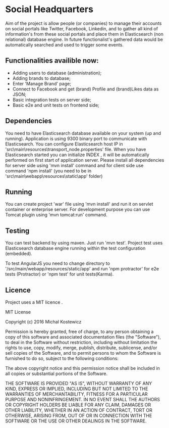 # Social Headquarters

Aim of the project is allow people (or companies) to manage their accounts on social portals like
Twitter, Facebook, Linkedin, and to gather all kind of information's from these social portals and
place them in Elasticsearch (non relational) database engine. In future functionalist's gathered
data would be automatically searched and used to trigger some events.


## Functionalities availible now:

- Adding users to database (administration);
- Adding brands to database;
- Enter 'Manage Brand' page;
- Connect to Facebook and get (brand) Profile and (brand)Likes data as JSON;
- Basic integration tests on server side;
- Basic e2e and unit tests on frontend side;


## Dependencies

You need to have Elasticsearch database available on your system (up and running). Application is
using 9300 binary port to communicate with Elasticsearch. You can configure Elasticsearch host IP in
'src\main\resources\transport_node.properties' file. When you have Elasticsearch started you can initialize INDEX
, it will be automatically performed on first start of application server.
Please install all dependencies for server side using 'mvn install' command and for client side use command
'npm install' (you need to be in 'src\main\webapp\resources\static\app' folder)



## Running

You can create project 'war' file using 'mvn install' and run it on servlet container or enterprise
server. For development purpose you can use Tomcat plugin using 'mvn tomcat:run' command.


## Testing

You can test backend by using maven. Just run 'mvn test'. Project test uses Elasticsearch
database engine running within the test configuration (embedded).

To test AngularJS you need to change directory to '/src/main/webapp/resources/static/app'
and run 'npm protractor' for e2e tests (Protractor) or 'npm test' for unit tests(Karma).


## Licence

Project uses a MIT licence .

MIT License

Copyright (c) 2016 Michal Kostewicz

Permission is hereby granted, free of charge, to any person obtaining a copy
of this software and associated documentation files (the "Software"), to deal
in the Software without restriction, including without limitation the rights
to use, copy, modify, merge, publish, distribute, sublicense, and/or sell
copies of the Software, and to permit persons to whom the Software is
furnished to do so, subject to the following conditions:

The above copyright notice and this permission notice shall be included in all
copies or substantial portions of the Software.

THE SOFTWARE IS PROVIDED "AS IS", WITHOUT WARRANTY OF ANY KIND, EXPRESS OR
IMPLIED, INCLUDING BUT NOT LIMITED TO THE WARRANTIES OF MERCHANTABILITY,
FITNESS FOR A PARTICULAR PURPOSE AND NONINFRINGEMENT. IN NO EVENT SHALL THE
AUTHORS OR COPYRIGHT HOLDERS BE LIABLE FOR ANY CLAIM, DAMAGES OR OTHER
LIABILITY, WHETHER IN AN ACTION OF CONTRACT, TORT OR OTHERWISE, ARISING FROM,
OUT OF OR IN CONNECTION WITH THE SOFTWARE OR THE USE OR OTHER DEALINGS IN THE
SOFTWARE.